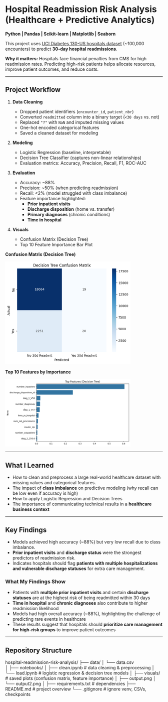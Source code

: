 # Hospital Readmission Risk Analysis (Healthcare + Predictive Analytics)

**Python | Pandas | Scikit-learn | Matplotlib | Seaborn**

This project uses [UCI Diabetes 130-US hospitals dataset](https://archive.ics.uci.edu/ml/datasets/diabetes+130-us+hospitals+for+years+1999-2008) (~100,000 encounters) to predict **30-day hospital readmissions**.  

**Why it matters:** Hospitals face financial penalties from CMS for high readmission rates. Predicting high-risk patients helps allocate resources, improve patient outcomes, and reduce costs.

---

## Project Workflow

1. **Data Cleaning**
   - Dropped patient identifiers (`encounter_id`, `patient_nbr`)  
   - Converted `readmitted` column into a binary target (`<30 days` vs. not)  
   - Replaced `"?"` with `NaN` and imputed missing values  
   - One-hot encoded categorical features  
   - Saved a cleaned dataset for modeling  

2. **Modeling**
   - Logistic Regression (baseline, interpretable)  
   - Decision Tree Classifier (captures non-linear relationships)  
   - Evaluation metrics: Accuracy, Precision, Recall, F1, ROC-AUC  

3. **Evaluation**
   - Accuracy: ~88%  
   - Precision: ~50% (when predicting readmission)  
   - Recall: <2% (model struggled with class imbalance)  
   - Feature importance highlighted:  
     - **Prior inpatient visits**  
     - **Discharge disposition** (home vs. transfer)  
     - **Primary diagnoses** (chronic conditions)  
     - **Time in hospital**  

4. **Visuals**
   - Confusion Matrix (Decision Tree)  
   - Top 10 Feature Importance Bar Plot  

**Confusion Matrix (Decision Tree)**

<img src="visuals/output.png" alt="Confusion Matrix" width="400"/>

**Top 10 Features by Importance**

<img src="visuals/output2.png" alt="Feature Importance" width="400"/>
  

---
## What I Learned
- How to clean and preprocess a large real-world healthcare dataset with missing values and categorical features. 
- The impact of **class imbalance** on predictive modeling (why recall can be low even if accuracy is high)  
- How to apply Logistic Regression and Decision Trees 
- The importance of communicating technical results in a **healthcare business context**
---

## Key Findings

- Models achieved high accuracy (~88%) but very low recall due to class imbalance.  
- **Prior inpatient visits** and **discharge status** were the strongest predictors of readmission risk.  
- Indicates hospitals should flag **patients with multiple hospitalizations and vulnerable discharge statuses** for extra care management.  

### What My Findings Show
- Patients with **multiple prior inpatient visits** and certain **discharge statuses** are at the highest risk of being readmitted within 30 days  
- **Time in hospital** and **chronic diagnoses** also contribute to higher readmission likelihood  
- Models had high overall accuracy (~88%), highlighting the challenge of predicting rare events in healthcare  
- These results suggest that hospitals should **prioritize care management for high-risk groups** to improve patient outcomes

---

## Repository Structure

hospital-readmission-risk-analysis/
├── data/
│   └── data.csv              
│
├── notebooks/
│   ├── clean.ipynb               # data cleaning & preprocessing
│   └── load.ipynb                # logistic regression & decision tree models
│
├── visuals/                      # saved plots (confusion matrix, feature importance)
│   ├── output.png
│   └── output2.png
│
├── requirements.txt             # dependencies
├── README.md                    # project overview
└── .gitignore                   # ignore venv, CSVs, checkpoints


